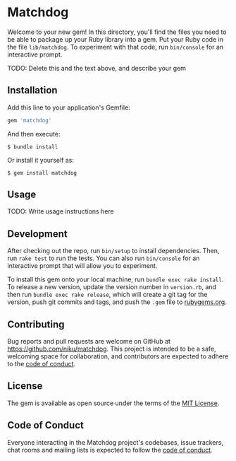 # Matchdog

Welcome to your new gem! In this directory, you'll find the files you need to be able to package up your Ruby library into a gem. Put your Ruby code in the file `lib/matchdog`. To experiment with that code, run `bin/console` for an interactive prompt.

TODO: Delete this and the text above, and describe your gem

## Installation

Add this line to your application's Gemfile:

```ruby
gem 'matchdog'
```

And then execute:

    $ bundle install

Or install it yourself as:

    $ gem install matchdog

## Usage

TODO: Write usage instructions here

## Development

After checking out the repo, run `bin/setup` to install dependencies. Then, run `rake test` to run the tests. You can also run `bin/console` for an interactive prompt that will allow you to experiment.

To install this gem onto your local machine, run `bundle exec rake install`. To release a new version, update the version number in `version.rb`, and then run `bundle exec rake release`, which will create a git tag for the version, push git commits and tags, and push the `.gem` file to [rubygems.org](https://rubygems.org).

## Contributing

Bug reports and pull requests are welcome on GitHub at https://github.com/niku/matchdog. This project is intended to be a safe, welcoming space for collaboration, and contributors are expected to adhere to the [code of conduct](https://github.com/niku/matchdog/blob/master/CODE_OF_CONDUCT.md).


## License

The gem is available as open source under the terms of the [MIT License](https://opensource.org/licenses/MIT).

## Code of Conduct

Everyone interacting in the Matchdog project's codebases, issue trackers, chat rooms and mailing lists is expected to follow the [code of conduct](https://github.com/niku/matchdog/blob/master/CODE_OF_CONDUCT.md).
